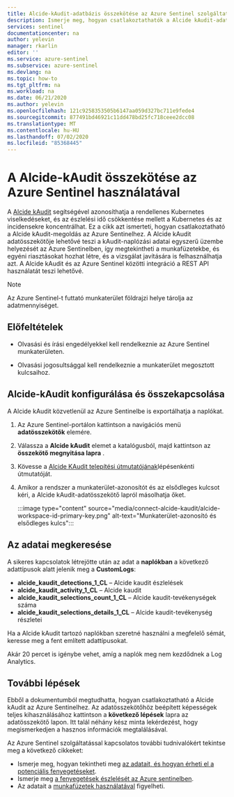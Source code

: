 ```yaml
---
title: Alcide-kAudit-adatbázis összekötése az Azure Sentinel szolgáltatással | Microsoft Docs
description: Ismerje meg, hogyan csatlakoztathatók a Alcide kAudit-adatkészletek az Azure Sentinelhez.
services: sentinel
documentationcenter: na
author: yelevin
manager: rkarlin
editor: ''
ms.service: azure-sentinel
ms.subservice: azure-sentinel
ms.devlang: na
ms.topic: how-to
ms.tgt_pltfrm: na
ms.workload: na
ms.date: 06/21/2020
ms.author: yelevin
ms.openlocfilehash: 121c9258353505b6147aa059d327bc711e9fede4
ms.sourcegitcommit: 877491bd46921c11dd478bd25fc718ceee2dcc08
ms.translationtype: MT
ms.contentlocale: hu-HU
ms.lasthandoff: 07/02/2020
ms.locfileid: "85368445"
---
```

# <a name="connect-your-alcide-kaudit-to-azure-sentinel"></a>A Alcide-kAudit összekötése az Azure Sentinel használatával

A [Alcide kAudit](https://www.alcide.io/kaudit-K8s-forensics/) segítségével azonosíthatja a rendellenes Kubernetes viselkedéseket, és az észlelési idő csökkentése mellett a Kubernetes és az incidensekre koncentrálhat. Ez a cikk azt ismerteti, hogyan csatlakoztatható a Alcide kAudit-megoldás az Azure Sentinelhez. A Alcide kAudit adatösszekötője lehetővé teszi a kAudit-naplózási adatai egyszerű üzembe helyezését az Azure Sentinelben, így megtekintheti a munkafüzetekbe, és egyéni riasztásokat hozhat létre, és a vizsgálat javítására is felhasználhatja azt. A Alcide kAudit és az Azure Sentinel közötti integráció a REST API használatát teszi lehetővé.

> [!NOTE]
> Az Azure Sentinel-t futtató munkaterület földrajzi helye tárolja az adatmennyiséget.

## <a name="prerequisites"></a>Előfeltételek

- Olvasási és írási engedélyekkel kell rendelkeznie az Azure Sentinel munkaterületen.

- Olvasási jogosultsággal kell rendelkeznie a munkaterület megosztott kulcsaihoz.

## <a name="configure-and-connect-alcide-kaudit"></a>Alcide-kAudit konfigurálása és összekapcsolása

A Alcide kAudit közvetlenül az Azure Sentinelbe is exportálhatja a naplókat.

1. Az Azure Sentinel-portálon kattintson a navigációs menü **adatösszekötők** elemére.

1. Válassza a **Alcide kAudit** elemet a katalógusból, majd kattintson az **összekötő megnyitása lapra** .

1. Kövesse a [Alcide KAudit telepítési útmutatójának](https://get.alcide.io/hubfs/Azure%20Sentinel%20Integration%20with%20kAudit.pdf)lépésenkénti útmutatóját.

1. Amikor a rendszer a munkaterület-azonosítót és az elsődleges kulcsot kéri, a Alcide kAudit-adatösszekötő lapról másolhatja őket.

    :::image type="content" source="media/connect-alcide-kaudit/alcide-workspace-id-primary-key.png" alt-text="Munkaterület-azonosító és elsődleges kulcs":::

## <a name="find-your-data"></a>Az adatai megkeresése

A sikeres kapcsolatok létrejötte után az adat a **naplókban** a következő adattípusok alatt jelenik meg a **CustomLogs**:

- **alcide_kaudit_detections_1_CL** – Alcide kaudit észlelések 
- **alcide_kaudit_activity_1_CL** – Alcide kaudit
- **alcide_kaudit_selections_count_1_CL** – Alcide kaudit-tevékenységek száma
- **alcide_kaudit_selections_details_1_CL** – Alcide kaudit-tevékenység részletei

Ha a Alcide kAudit tartozó naplókban szeretné használni a megfelelő sémát, keresse meg a fent említett adattípusokat.

Akár 20 percet is igénybe vehet, amíg a naplók meg nem kezdődnek a Log Analytics.

## <a name="next-steps"></a>További lépések

Ebből a dokumentumból megtudhatta, hogyan csatlakoztatható a Alcide kAudit az Azure Sentinelhez. Az adatösszekötőhöz beépített képességek teljes kihasználásához kattintson a **következő lépések** lapra az adatösszekötő lapon. Itt talál néhány kész minta lekérdezést, hogy megismerkedjen a hasznos információk megtalálásával.

Az Azure Sentinel szolgáltatással kapcsolatos további tudnivalókért tekintse meg a következő cikkeket:

- Ismerje meg, hogyan tekintheti meg [az adatait, és hogyan érheti el a potenciális fenyegetéseket](quickstart-get-visibility.md).
- Ismerje meg [a fenyegetések észlelését az Azure sentinelben](tutorial-detect-threats-built-in.md).
- Az adatait a [munkafüzetek használatával](tutorial-monitor-your-data.md) figyelheti.
